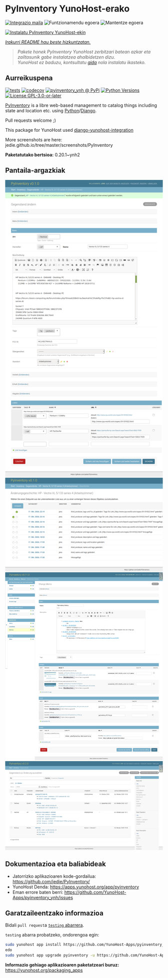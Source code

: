 <!--
Ohart ongi: README hau automatikoki sortu da <https://github.com/YunoHost/apps/tree/master/tools/readme_generator>ri esker
EZ editatu eskuz.
-->

# PyInventory YunoHost-erako

[![Integrazio maila](https://dash.yunohost.org/integration/pyinventory.svg)](https://ci-apps.yunohost.org/ci/apps/pyinventory/) ![Funtzionamendu egoera](https://ci-apps.yunohost.org/ci/badges/pyinventory.status.svg) ![Mantentze egoera](https://ci-apps.yunohost.org/ci/badges/pyinventory.maintain.svg)

[![Instalatu PyInventory YunoHost-ekin](https://install-app.yunohost.org/install-with-yunohost.svg)](https://install-app.yunohost.org/?app=pyinventory)

*[Irakurri README hau beste hizkuntzatan.](./ALL_README.md)*

> *Pakete honek PyInventory YunoHost zerbitzari batean azkar eta zailtasunik gabe instalatzea ahalbidetzen dizu.*  
> *YunoHost ez baduzu, kontsultatu [gida](https://yunohost.org/install) nola instalatu ikasteko.*

## Aurreikuspena

[![tests](https://github.com/YunoHost-Apps/pyinventory_ynh/actions/workflows/tests.yml/badge.svg?branch=main)](https://github.com/YunoHost-Apps/pyinventory_ynh/actions/workflows/tests.yml)
[![codecov](https://codecov.io/github/jedie/pyinventory_ynh/branch/main/graph/badge.svg)](https://app.codecov.io/github/jedie/pyinventory_ynh)
[![pyinventory_ynh @ PyPi](https://img.shields.io/pypi/v/pyinventory_ynh?label=pyinventory_ynh%20%40%20PyPi)](https://pypi.org/project/pyinventory_ynh/)
[![Python Versions](https://img.shields.io/pypi/pyversions/pyinventory_ynh)](https://github.com/YunoHost-Apps/pyinventory_ynh/blob/main/pyproject.toml)
[![License GPL-3.0-or-later](https://img.shields.io/pypi/l/pyinventory_ynh)](https://github.com/YunoHost-Apps/pyinventory_ynh/blob/main/LICENSE)

[PyInventory](https://github.com/jedie/PyInventory) is a libre web-based management to catalog things including state and location etc. using [Python](https://www.python.org/)/[Django](https://www.djangoproject.com/).

Pull requests welcome ;)

This package for YunoHost used [django-yunohost-integration](https://github.com/YunoHost-Apps/django_yunohost_integration)

More screenshots are here: jedie.github.io/tree/master/screenshots/PyInventory


**Paketatutako bertsioa:** 0.20.1~ynh2

## Pantaila-argazkiak

![PyInventory(r)en pantaila-argazkia](./doc/screenshots/pyinventory_v010_screenshot_2.png)
![PyInventory(r)en pantaila-argazkia](./doc/screenshots/pyinventory_v010_screenshot_3.png)
![PyInventory(r)en pantaila-argazkia](./doc/screenshots/pyinventory_v0110_screenshot_memo_1.png)
![PyInventory(r)en pantaila-argazkia](./doc/screenshots/pyinventory_v020_screenshot_1.png)

## Dokumentazioa eta baliabideak

- Jatorrizko aplikazioaren kode-gordailua: <https://github.com/jedie/PyInventory/>
- YunoHost Denda: <https://apps.yunohost.org/app/pyinventory>
- Eman errore baten berri: <https://github.com/YunoHost-Apps/pyinventory_ynh/issues>

## Garatzaileentzako informazioa

Bidali `pull request`a [`testing` abarrera](https://github.com/YunoHost-Apps/pyinventory_ynh/tree/testing).

`testing` abarra probatzeko, ondorengoa egin:

```bash
sudo yunohost app install https://github.com/YunoHost-Apps/pyinventory_ynh/tree/testing --debug
edo
sudo yunohost app upgrade pyinventory -u https://github.com/YunoHost-Apps/pyinventory_ynh/tree/testing --debug
```

**Informazio gehiago aplikazioaren paketatzeari buruz:** <https://yunohost.org/packaging_apps>
